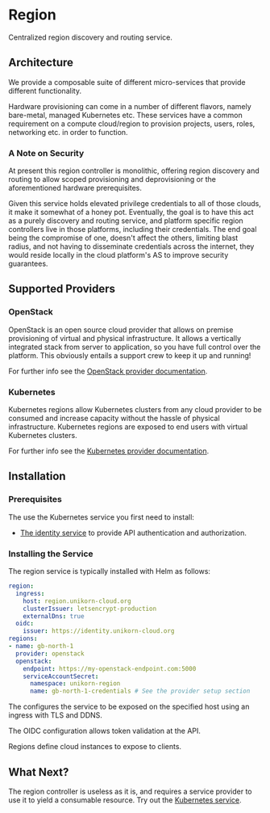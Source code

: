 # Region

Centralized region discovery and routing service.

## Architecture

We provide a composable suite of different micro-services that provide different functionality.

Hardware provisioning can come in a number of different flavors, namely bare-metal, managed Kubernetes etc.
These services have a common requirement on a compute cloud/region to provision projects, users, roles, networking etc. in order to function.

### A Note on Security

At present this region controller is monolithic, offering region discovery and routing to allow scoped provisioning and deprovisioning or the aforementioned hardware prerequisites.

Given this service holds elevated privilege credentials to all of those clouds, it make it somewhat of a honey pot.
Eventually, the goal is to have this act as a purely discovery and routing service, and platform specific region controllers live in those platforms, including their credentials.
The end goal being the compromise of one, doesn't affect the others, limiting blast radius, and not having to disseminate credentials across the internet, they would reside locally in the cloud platform's AS to improve security guarantees.

## Supported Providers

### OpenStack

OpenStack is an open source cloud provider that allows on premise provisioning of virtual and physical infrastructure.
It allows a vertically integrated stack from server to application, so you have full control over the platform.
This obviously entails a support crew to keep it up and running!

For further info see the [OpenStack provider documentation](pkg/providers/openstack/README.md).

### Kubernetes

Kubernetes regions allow Kubernetes clusters from any cloud provider to be consumed and increase capacity without the hassle of physical infrastructure.
Kubernetes regions are exposed to end users with virtual Kubernetes clusters.

For further info see the [Kubernetes provider documentation](pkg/providers/kubernetes/README.md).

## Installation

### Prerequisites

The use the Kubernetes service you first need to install:

* [The identity service](https://github.com/nscaledev/uni-identity) to provide API authentication and authorization.

### Installing the Service

The region service is typically installed with Helm as follows:

```yaml
region:
  ingress:
    host: region.unikorn-cloud.org
    clusterIssuer: letsencrypt-production
    externalDns: true
  oidc:
    issuer: https://identity.unikorn-cloud.org
regions:
- name: gb-north-1
  provider: openstack
  openstack:
    endpoint: https://my-openstack-endpoint.com:5000
    serviceAccountSecret:
      namespace: unikorn-region
      name: gb-north-1-credentials # See the provider setup section
```

The configures the service to be exposed on the specified host using an ingress with TLS and DDNS.

The OIDC configuration allows token validation at the API.

Regions define cloud instances to expose to clients.

## What Next?

The region controller is useless as it is, and requires a service provider to use it to yield a consumable resource.
Try out the [Kubernetes service](https://github.com/nscaledev/uni-kubernetes).

